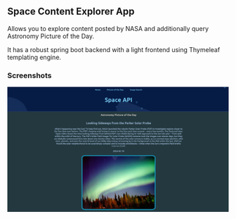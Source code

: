 ## Space Content Explorer App

Allows you to explore content posted by NASA and additionally query Astronomy Picture of the Day.

It has a robust spring boot backend with a light frontend using Thymeleaf templating engine.

### Screenshots

![apod](./showcase.png)
